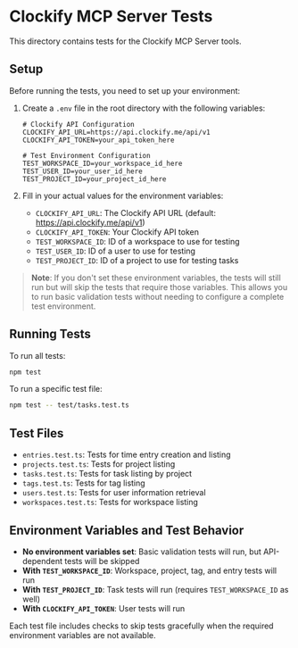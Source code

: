 # Clockify MCP Server Tests

This directory contains tests for the Clockify MCP Server tools.

## Setup

Before running the tests, you need to set up your environment:

1. Create a `.env` file in the root directory with the following variables:
   ```
   # Clockify API Configuration
   CLOCKIFY_API_URL=https://api.clockify.me/api/v1
   CLOCKIFY_API_TOKEN=your_api_token_here
   
   # Test Environment Configuration
   TEST_WORKSPACE_ID=your_workspace_id_here
   TEST_USER_ID=your_user_id_here
   TEST_PROJECT_ID=your_project_id_here
   ```

2. Fill in your actual values for the environment variables:
   - `CLOCKIFY_API_URL`: The Clockify API URL (default: https://api.clockify.me/api/v1)
   - `CLOCKIFY_API_TOKEN`: Your Clockify API token
   - `TEST_WORKSPACE_ID`: ID of a workspace to use for testing
   - `TEST_USER_ID`: ID of a user to use for testing
   - `TEST_PROJECT_ID`: ID of a project to use for testing tasks

> **Note**: If you don't set these environment variables, the tests will still run but will skip the tests that require those variables. This allows you to run basic validation tests without needing to configure a complete test environment.

## Running Tests

To run all tests:

```bash
npm test
```

To run a specific test file:

```bash
npm test -- test/tasks.test.ts
```

## Test Files

- `entries.test.ts`: Tests for time entry creation and listing
- `projects.test.ts`: Tests for project listing
- `tasks.test.ts`: Tests for task listing by project
- `tags.test.ts`: Tests for tag listing
- `users.test.ts`: Tests for user information retrieval
- `workspaces.test.ts`: Tests for workspace listing

## Environment Variables and Test Behavior

- **No environment variables set**: Basic validation tests will run, but API-dependent tests will be skipped
- **With `TEST_WORKSPACE_ID`**: Workspace, project, tag, and entry tests will run
- **With `TEST_PROJECT_ID`**: Task tests will run (requires `TEST_WORKSPACE_ID` as well)
- **With `CLOCKIFY_API_TOKEN`**: User tests will run

Each test file includes checks to skip tests gracefully when the required environment variables are not available. 